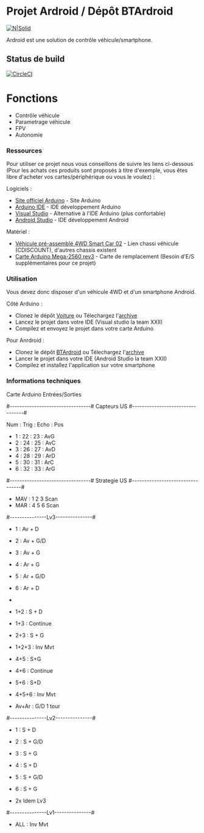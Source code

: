 # Projet Ardroid / Dépôt BTArdroid
[![N|Solid](https://avatars2.githubusercontent.com/u/10786005?s=400&u=0123d791bd59fcae2d5bd748c409cf4f03ea49ee&v=0)]()

Ardroid est une solution de contrôle véhicule/smartphone.


## Status de build
[![CircleCI](https://circleci.com/gh/XXIITEAM/BTArdroid/tree/master.svg?style=svg)](https://circleci.com/gh/XXIITEAM/BTArdroid/tree/master)


# Fonctions 

  - Contrôle véhicule
  - Parametrage véhicule
  - FPV
  - Autonomie

### Ressources

Pour utiliser ce projet nous vous conseillons de suivre les liens ci-dessous (Pour les achats ces produits sont proposés à titre d'exemple, vous êtes libre d'acheter vos cartes/périphérique ou vous le voulez) :

Logiciels :
* [Site officiel Arduino](https://www.arduino.cc/) - Site Arduino
* [Arduino IDE](https://www.arduino.cc/en/main/software) - IDE développement Arduino
* [Visual Studio](https://visualstudio.microsoft.com/fr/thank-you-downloading-visual-studio/?sku=Community&rel=15) - Alternative à l'IDE Arduino (plus confortable)
* [Android Studio](https://developer.android.com/studio/) - IDE développement Android

Matériel :
* [Véhicule pré-assemblé 4WD Smart Car 02](https://www.cdiscount.com/informatique/composants-informatiques/yier-4wd-bluetooth-controle-smart-voiture-kit-pour/f-1071311-yie0799085469979.html#cm_rr=FP:7583423:SP:CAR) - Lien chassi véhicule (CDISCOUNT), d'autres chassis existent
* [Carte Arduino Mega-2560 rev3](https://store.arduino.cc/arduino-mega-2560-rev3) - Carte de remplacement (Besoin d'E/S supplémentaires pour ce projet)


### Utilisation

Vous devez donc disposer d'un véhicule 4WD et d'un smartphone Android.

Côté Arduino :
* Clonez le dépôt [Voiture](https://github.com/XXIITEAM/Voiture.git) ou Télechargez l'[archive](https://github.com/XXIITEAM/Voiture/archive/1.0.0.zip)
* Lancez le projet dans votre IDE (Visual studio la team XXII)
* Compilez et envoyez le projet dans votre carte Arduino

Pour Anrdroid :
* Clonez le dépôt [BTArdroid](https://github.com/XXIITEAM/BTArdroid.git) ou Télechargez l'[archive](https://github.com/XXIITEAM/BTArdroid/archive/1.0.0.zip)
* Lancer le projet dans votre IDE (Android Studio la team XXII)
* Compilez et installez l'application sur votre smartphone

### Informations techniques

Carte Arduino Entrées/Sorties

#---------------------------------#
Capteurs US
#---------------------------------#

Num : Trig : Echo : Pos
* 1 : 22 : 23 : AvG
* 2 : 24 : 25 : AvC
* 3 : 26 : 27 : AvD
* 4 : 28 : 29 : ArD
* 5 : 30 : 31 : ArC
* 6 : 32 : 33 : ArG

#---------------------------------#
Strategie US
#---------------------------------#

* MAV : 1 2 3 Scan
* MAR : 4 5 6 Scan

#---------------Lv3---------------#

* 1 : Av + D
* 2 : Av + G/D
* 3 : Av + G
* 4 : Ar + G
* 5 : Ar + G/D
* 6 : Ar + D
* 
* 1+2 : S + D
* 1+3 : Continue
* 2+3 : S + G

* 1+2+3 : Inv Mvt

* 4+5 : S+G
* 4+6 : Continue
* 5+6 : S+D

* 4+5+6 : Inv Mvt

* Av+Ar : G/D 1 tour

#---------------Lv2---------------#

* 1 : S + D
* 2 : S + G/D
* 3 : S + G
* 4 : S + D
* 5 : S + G/D
* 6 : S + G

* 2x Idem Lv3

#---------------Lv1---------------#

* ALL : Inv Mvt
